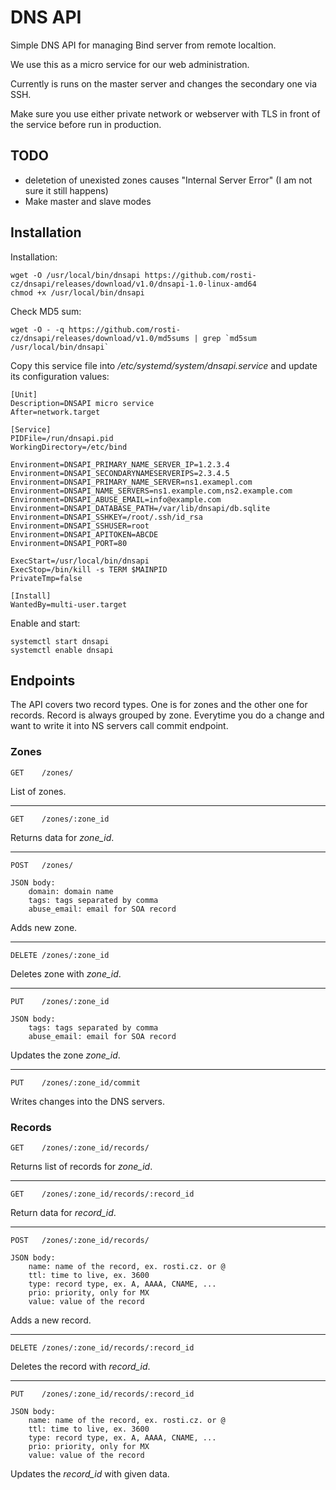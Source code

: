 # DNS API

Simple DNS API for managing Bind server from remote localtion.

We use this as a micro service for our web administration. 

Currently is runs on the master server and changes the secondary one via SSH.

Make sure you use either private network or webserver with TLS in front of the service before run in production.

## TODO

* deletetion of unexisted zones causes "Internal Server Error" (I am not sure it still happens)
* Make master and slave modes

## Installation

Installation:

```
wget -O /usr/local/bin/dnsapi https://github.com/rosti-cz/dnsapi/releases/download/v1.0/dnsapi-1.0-linux-amd64
chmod +x /usr/local/bin/dnsapi
```

Check MD5 sum:

```
wget -O - -q https://github.com/rosti-cz/dnsapi/releases/download/v1.0/md5sums | grep `md5sum /usr/local/bin/dnsapi`
```

Copy this service file into */etc/systemd/system/dnsapi.service* and update its configuration values:

```
[Unit]
Description=DNSAPI micro service
After=network.target

[Service]
PIDFile=/run/dnsapi.pid
WorkingDirectory=/etc/bind

Environment=DNSAPI_PRIMARY_NAME_SERVER_IP=1.2.3.4
Environment=DNSAPI_SECONDARYNAMESERVERIPS=2.3.4.5
Environment=DNSAPI_PRIMARY_NAME_SERVER=ns1.examepl.com
Environment=DNSAPI_NAME_SERVERS=ns1.example.com,ns2.example.com
Environment=DNSAPI_ABUSE_EMAIL=info@example.com
Environment=DNSAPI_DATABASE_PATH=/var/lib/dnsapi/db.sqlite
Environment=DNSAPI_SSHKEY=/root/.ssh/id_rsa
Environment=DNSAPI_SSHUSER=root
Environment=DNSAPI_APITOKEN=ABCDE
Environment=DNSAPI_PORT=80

ExecStart=/usr/local/bin/dnsapi
ExecStop=/bin/kill -s TERM $MAINPID
PrivateTmp=false

[Install]
WantedBy=multi-user.target
```

Enable and start:

```
systemctl start dnsapi
systemctl enable dnsapi
```

## Endpoints

The API covers two record types. One is for zones and the other one for records. Record is always grouped by zone.
Everytime you do a change and want to write it into NS servers call commit endpoint.

### Zones

    GET    /zones/
    
List of zones.

---

    GET    /zones/:zone_id

Returns data for *zone_id*.

---

    POST   /zones/

    JSON body:
        domain: domain name
        tags: tags separated by comma
        abuse_email: email for SOA record

Adds new zone.

---

    DELETE /zones/:zone_id

Deletes zone with *zone_id*.

---

    PUT    /zones/:zone_id
    
    JSON body:
        tags: tags separated by comma
        abuse_email: email for SOA record

Updates the zone *zone_id*.

---

    PUT    /zones/:zone_id/commit

Writes changes into the DNS servers.

### Records
    
    GET    /zones/:zone_id/records/
    
Returns list of records for *zone_id*.

---
    
    GET    /zones/:zone_id/records/:record_id
    
Return data for *record_id*.

---

    POST   /zones/:zone_id/records/

    JSON body:
        name: name of the record, ex. rosti.cz. or @
        ttl: time to live, ex. 3600
        type: record type, ex. A, AAAA, CNAME, ...
        prio: priority, only for MX
        value: value of the record

Adds a new record.

---

    DELETE /zones/:zone_id/records/:record_id
    
Deletes the record with *record_id*.

---

    PUT    /zones/:zone_id/records/:record_id
    
    JSON body:
        name: name of the record, ex. rosti.cz. or @
        ttl: time to live, ex. 3600
        type: record type, ex. A, AAAA, CNAME, ...
        prio: priority, only for MX
        value: value of the record

Updates the *record_id* with given data.
